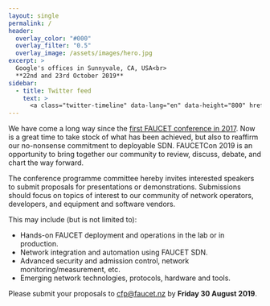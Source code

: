 ```yaml
---
layout: single
permalink: /
header:
  overlay_color: "#000"
  overlay_filter: "0.5"
  overlay_image: /assets/images/hero.jpg
excerpt: >
  Google's offices in Sunnyvale, CA, USA<br>
  **22nd and 23rd October 2019**
sidebar:
  - title: Twitter feed
    text: >
      <a class="twitter-timeline" data-lang="en" data-height="800" href="https://twitter.com/faucetsdn?ref_src=twsrc%5Etfw">Tweets by faucetsdn</a> <script async src="https://platform.twitter.com/widgets.js" charset="utf-8"></script>
---
```


We have come a long way since the [first FAUCET conference in 2017](http://2017.conference.faucet.nz/).
Now is a great time to take stock of what has been achieved, but also to reaffirm our no-nonsense commitment to deployable SDN.
FAUCETCon 2019 is an opportunity to bring together our community to review, discuss, debate, and chart the way forward.

The conference programme committee hereby invites interested speakers to submit proposals for presentations or demonstrations.
Submissions should focus on topics of interest to our community of network operators, developers, and equipment and software vendors.

This may include (but is not limited to):

* Hands-on FAUCET deployment and operations in the lab or in production.
* Network integration and automation using FAUCET SDN.
* Advanced security and admission control, network monitoring/measurement, etc.
* Emerging network technologies, protocols, hardware and tools.

Please submit your proposals to [cfp@faucet.nz](mailto:cfp@faucet.nz) by **Friday 30 August 2019**.

